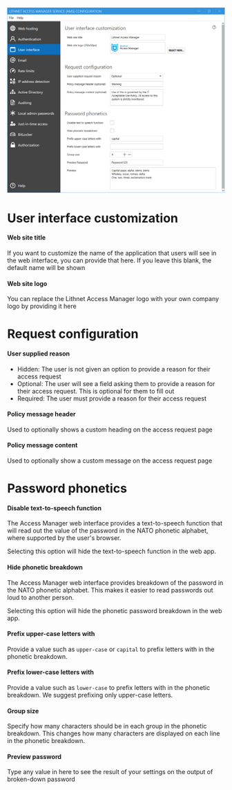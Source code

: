 ![](images/ui-page-userinterface.png)

# User interface customization
#### Web site title
If you want to customize the name of the application that users will see in the web interface, you can provide that here. If you leave this blank, the default name will be shown

#### Web site logo
You can replace the Lithnet Access Manager logo with your own company logo by providing it here

# Request configuration
#### User supplied reason
 - Hidden: The user is not given an option to provide a reason for their access request
 - Optional: The user will see a field asking them to provide a reason for their access request. This is optional for them to fill out
 - Required: The user must provide a reason for their access request

#### Policy message header 
Used to optionally shows a custom heading on the access request page 

#### Policy message content
Used to optionally show a custom message on the access request page

# Password phonetics
#### Disable text-to-speech function
The Access Manager web interface provides a text-to-speech function that will read out the value of the password in the NATO phonetic alphabet, where supported by the user's browser.

Selecting this option will hide the text-to-speech function in the web app.

#### Hide phonetic breakdown
The Access Manager web interface provides breakdown of the password in the NATO phonetic alphabet. This makes it easier to read passwords out loud to another person.

Selecting this option will hide the phonetic password breakdown in the web app.

#### Prefix upper-case letters with
Provide a value such as `upper-case` or `capital` to prefix letters with in the phonetic breakdown.

#### Prefix lower-case letters with
Provide a value such as `lower-case` to prefix letters with in the phonetic breakdown. We suggest prefixing only upper-case letters.

#### Group size
Specify how many characters should be in each group in the phonetic breakdown. This changes how many characters are displayed on each line in the phonetic breakdown.

#### Preview password
Type any value in here to see the result of your settings on the output of broken-down password